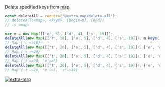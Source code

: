 Delete specified keys from [map].

```javascript
const deleteAll = require('@extra-map/delete-all');
// deleteAll(<map>, <keys>, [begin=0], [end])
// -> <map>

var m = new Map([['e', 5], ['d', 4], ['s', 19]]);
deleteAll(new Map([['r', 18], ['e', 5], ['d', 4], ['s', 19]]), m.keys());
// Map {'r'=>18}
deleteAll(new Map([['t', 20], ['e', 5], ['d', 4], ['s', 19]]), ['e', 'd', 's']);
// Map {'t'=>20}
deleteAll(new Map([['t', 20], ['e', 5], ['d', 4], ['s', 19]]), ['e', 'd', 's'], 1);
// Map {'t'=>20, 'e'=>5}
deleteAll(new Map([['t', 20], ['e', 5], ['d', 4], ['s', 19]]), ['e', 'd', 's'], 1, 2);
// Map {'t'=>20, 'e'=>5, 's'=>19}
```


[![extra-map](https://i.imgur.com/MCb8pjO.jpg)](https://www.npmjs.com/package/extra-map)

[map]: https://developer.mozilla.org/en-US/docs/Web/JavaScript/Reference/Global_Objects/Map
